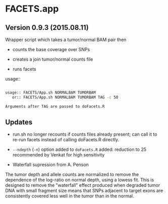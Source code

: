 # FACETS.app

## Version 0.9.3 (2015.08.11)

Wrapper script which takes a tumor/normal BAM pair then

* counts the base coverage over SNPs

* creates a join tumor/normal counts file

* runs facets

usage::
```bash

usage:: FACETS/App.sh NORMALBAM TUMORBAM
   or:: FACETS/App.sh NORMALBAM TUMORBAM TAG -c 50

Arguments after TAG are passed to doFacets.R
```

## Updates

* run.sh no longer recounts if counts files already present; can call it to re-run facets instead of calling doFacets.R directly. 

* ```--ndepth``` (```-n```) option added to ```doFacets.R``` added: reduction to 25 recommended by Venkat for high sensitivity

* Waterfall supression from A. Penson

The tumor depth and allele counts are normalized to remove the dependence of the log-ratio on normal depth, using a lowess fit. This is designed to remove the "waterfall" effect produced when degraded tumor DNA with small fragment size means that SNPs adjacent to target exons are consistently covered less well in the tumor than in the normal.

